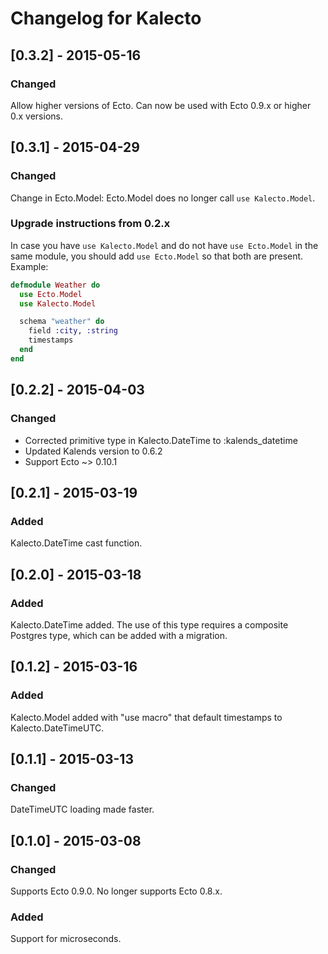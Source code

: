# Changelog for Kalecto

## [0.3.2] - 2015-05-16

### Changed

Allow higher versions of Ecto. Can now be used with
Ecto 0.9.x or higher 0.x versions.

## [0.3.1] - 2015-04-29
### Changed
Change in Ecto.Model:
Ecto.Model does no longer call `use Kalecto.Model`.

### Upgrade instructions from 0.2.x

In case you have `use Kalecto.Model` and do not have
`use Ecto.Model` in the same module, you should add
`use Ecto.Model` so that both are present. Example:

```elixir
defmodule Weather do
  use Ecto.Model
  use Kalecto.Model

  schema "weather" do
    field :city, :string
    timestamps
  end
end
```

## [0.2.2] - 2015-04-03
### Changed

- Corrected primitive type in Kalecto.DateTime to :kalends_datetime
- Updated Kalends version to 0.6.2
- Support Ecto ~> 0.10.1

## [0.2.1] - 2015-03-19
### Added

Kalecto.DateTime cast function.

## [0.2.0] - 2015-03-18
### Added

Kalecto.DateTime added. The use of this type requires a composite
Postgres type, which can be added with a migration.

## [0.1.2] - 2015-03-16
### Added

Kalecto.Model added with "use macro" that default timestamps to
Kalecto.DateTimeUTC.

## [0.1.1] - 2015-03-13
### Changed

DateTimeUTC loading made faster.

## [0.1.0] - 2015-03-08
### Changed

Supports Ecto 0.9.0. No longer supports Ecto 0.8.x.

### Added
Support for microseconds.

